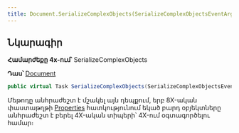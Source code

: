 ```yaml
---
title: Document.SerializeComplexObjects(SerializeComplexObjectsEventArgs) մեթոդ
---
```


## Նկարագիր

**Համարժեքը 4x-ում՝** SerializeComplexObjects

**Դաս՝** [Document](../document.md)

```c#
public virtual Task SerializeComplexObjects(SerializeComplexObjectsEventArgs args)
```

Մեթոդը անհրաժեշտ է մշակել այն դեպքում, երբ 8X-ական փաստաթղթի [Properties](Properties.md) հատկությունում եկած բարդ օբյեկտները անհրաժեշտ է բերել 4X-ական տիպերի՝ 4X-ում օգտագործելու համար։

